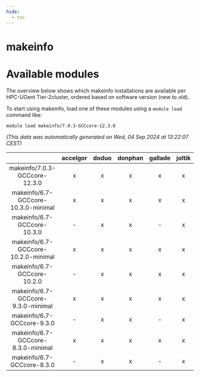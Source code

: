 ```yaml
---
hide:
  - toc
---
```


makeinfo
========

# Available modules


The overview below shows which makeinfo installations are available per HPC-UGent Tier-2cluster, ordered based on software version (new to old).

To start using makeinfo, load one of these modules using a `module load` command like:

```shell
module load makeinfo/7.0.3-GCCcore-12.3.0
```

*(This data was automatically generated on Wed, 04 Sep 2024 at 13:22:07 CEST)*  

| |accelgor|doduo|donphan|gallade|joltik|shinx|skitty|
| :---: | :---: | :---: | :---: | :---: | :---: | :---: | :---: |
|makeinfo/7.0.3-GCCcore-12.3.0|x|x|x|x|x|-|x|
|makeinfo/6.7-GCCcore-10.3.0-minimal|x|x|x|x|x|-|x|
|makeinfo/6.7-GCCcore-10.3.0|-|x|x|-|x|-|x|
|makeinfo/6.7-GCCcore-10.2.0-minimal|x|x|x|x|x|-|x|
|makeinfo/6.7-GCCcore-10.2.0|-|x|x|x|x|-|x|
|makeinfo/6.7-GCCcore-9.3.0-minimal|x|x|x|x|x|-|x|
|makeinfo/6.7-GCCcore-9.3.0|-|x|x|-|x|-|x|
|makeinfo/6.7-GCCcore-8.3.0-minimal|x|x|x|x|x|-|x|
|makeinfo/6.7-GCCcore-8.3.0|-|x|x|-|x|-|x|
